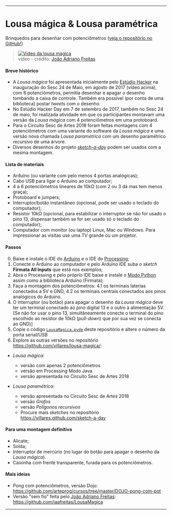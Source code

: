 ----

# Lousa mágica & Lousa paramétrica

Brinquedos para desenhar com potenciômetros ([veja o repositório no GitHub!](https://github.com/villares/lousa-magica/))

> [![Vídeo da lousa mágica](https://img.youtube.com/vi/D5Ha1bhqBuQ/0.jpg)](https://www.youtube.com/watch?v=D5Ha1bhqBuQ)
> <br />vídeo - crédito: [João Adriano Freitas](https://github.com/jaafreitas)

#### Breve histórico

* A *Lousa mágica* foi apresentada inicialmente pelo [Estúdio Hacker](http://estudiohacker.io) na inauguração do Sesc 24 de Maio, em agosto de 2017 (vídeo acima), com 6 potenciômetros, permitia desenhar e apagar o desenho tombando a caixa de controle. Também era possível (por conta de uma biblioteca) postar *tweets* com o desenho.
* No Estúdio Hacker Day em 7 de setembro de 2017, também no Sesc 24 de maio, foi realizada atividade em que os participantes montavam uma versão da *Lousa mágica* com 4 potenciômetros em uma protoboard.
* Para o Circuito Sesc de Artes 2018 foram feitas montagens com 4 potenciômetros com uma variante do software da *Lousa mágica* e uma versão nova chamada *Lousa paramétrica* com um desenho paramétrico recursivo de uma árvore.
* Diversos desenhos do projeto [*sketch-a-day*](https://villares.github.com/sketch-a-day) podem ser usados com a mesma montagem.

#### Lista de materiais

* Arduino (ou variante com pelo menos 4 portas analógicas);
* Cabo USB para ligar o Arduino ao computador;
* 4 a 6 potenciômetros lineares de 10kΩ (com 2 ou 3 dá mas tem menos graça);
* Protoboard e jumpers;
* Interruptor/botão instantâneo (opcional, pode ser usado o teclado do computador);
* Resistor 10kΩ (opcional, para estabilizar o interruptor se não for usado o pino 13, dispensar também se for ser usado só o teclado do computador);
* Computador com monitor (ou laptop) Linux, Mac ou Windows. Para impressionar as visitas use uma TV grande ou um projetor.

#### Passos
0. Baixe e instale o IDE do [Arduino](http://arduino.cc) e o IDE do [Processing](http://processing.org);
1. Conecte o Arduino ao computador e pelo Arduino IDE suba o *sketch* **Firmata All Inputs** que está nos exemplos;
2. Abra o Processing e pelo próprio IDE baixe e instale o [Modo Python](https://github.com/villares/villares.github.io/blob/master/como-instalar-o-processing-modo-python/index.md) assim como a biblioteca Arduino (Firmata);
3. Faça a montagem dos potenciômetros:
   4.1 os terminais laterias conectados a 5V e GND,
   4.2 os terminais centrais conectados aos pinos analógicos do Arduino.
4. O interruptor (ou botão) para apagar o desenho da *Lousa mágica* deve ter um terminal conectado ao pino digital 13 e o outro à alimentação 5V. [Se não for usar o pino 13, simultâneamente conecte o terminal do pino escolhido ao resistor de 10kΩ  (*pull-down*) que por sua vez se conecta ao GND)]
5. Copie o código [`LousaMagica.pyde`](LousaMagica/LousaMagica.pyde) deste repositório e altere o número da porta serial/USB
6. Explore as outras versões no repositório  https://github.com/villares/lousa-magica/:
  * *Lousa mágica*: 
    - versão com apenas 2 potenciômetros
    - versão em Processing Modo Java
    - versão apresentada no Circuito Sesc de Artes 2018

  * *Lousa paramétrica*:  
    - versão apresentada no Circuito Sesc de Artes 2018
    - versão *Grafos*
    - versão *Polígonos recursivos*
    - Procure mais *sketches* no repositório https://villares.github.com/sketch-a-day


#### Para uma montagem definitiva

* Alicate;
* Solda;
* Interruptor de mercúrio (no lugar do botão para apagar o desenho da *Lousa mágica*).
* Caixinha com frente transparente, furada para os potenciômetros.

#### Mais ideias

* Pong com potenciômetros, versão Dojo: https://github.com/arteprog/cursos/tree/master/DOJO-pong-com-pot
* Versão "sem fio" feita pelo [João Adriano Freitas](https://github.com/jaafreitas): https://github.com/jaafreitas/LousaMagica

----

